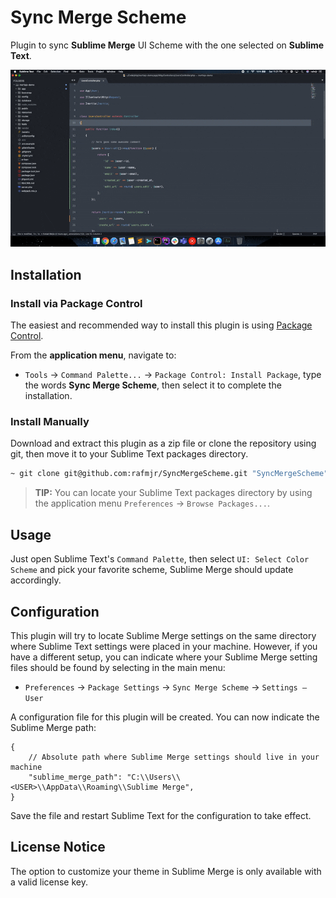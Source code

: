 # Sync Merge Scheme
Plugin to sync **Sublime Merge** UI Scheme with the one selected on **Sublime Text**.

![How To Use](https://raw.githubusercontent.com/rafmjr/SyncMergeScheme/master/screenshots/demo.gif?raw=true)

## Installation

### Install via Package Control

The easiest and recommended way to install this plugin is using [Package Control](https://packagecontrol.io).

From the **application menu**, navigate to:

- `Tools` -> `Command Palette...` -> `Package Control: Install Package`, type
  the words **Sync Merge Scheme**, then select it to complete the installation.

### Install Manually

Download and extract this plugin as a zip file or clone the repository using git,
then move it to your Sublime Text packages directory.

```bash
~ git clone git@github.com:rafmjr/SyncMergeScheme.git "SyncMergeScheme"
```

> **TIP:** You can locate your Sublime Text packages directory by using the
> application menu `Preferences` -> `Browse Packages...`.

## Usage

Just open Sublime Text's `Command Palette`, then select `UI: Select Color Scheme` and
pick your favorite scheme, Sublime Merge should update accordingly.

## Configuration

This plugin will try to locate Sublime Merge settings on the same directory where Sublime Text
settings were placed in your machine. However, if you have a different setup, you can indicate
where your Sublime Merge setting files should be found by selecting in the main menu:

- `Preferences` -> `Package Settings` -> `Sync Merge Scheme` -> `Settings – User`

A configuration file for this plugin will be created. You can now indicate the Sublime Merge
path:

```
{
    // Absolute path where Sublime Merge settings should live in your machine
    "sublime_merge_path": "C:\\Users\\<USER>\\AppData\\Roaming\\Sublime Merge",
}
```

Save the file and restart Sublime Text for the configuration to take effect.

## License Notice

The option to customize your theme in Sublime Merge is only available with a valid license key.
